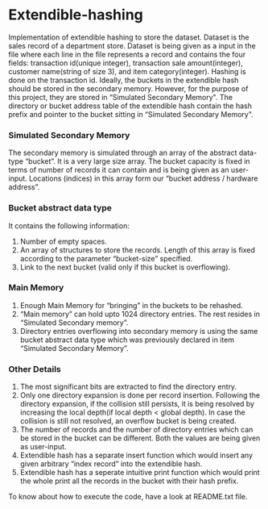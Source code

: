 # Extendible-hashing
Implementation of extendible hashing to store the dataset. Dataset is the sales record of a department store. Dataset is being given as a input in the file where each line in 
the file represents a record and contains the four fields: transaction id(unique integer), transaction sale amount(integer), customer name(string of size 3), and item category(integer). Hashing is done on the transaction id. Ideally, the buckets in the extendible hash should be stored in the secondary memory. However, for the purpose of
this project, they are stored in “Simulated Secondary Memory". The directory or bucket address table of the extendible hash contain the hash prefix and pointer to the
bucket sitting in “Simulated Secondary Memory".

### Simulated Secondary Memory
The secondary memory is simulated through an array of the abstract data-type “bucket”. It is a very large size array. The bucket capacity is fixed in terms of number of records it can contain and is being given as an user-input. Locations (indices) in this array form our “bucket address / hardware address”.

### Bucket abstract data type
It contains the following information:
1. Number of empty spaces.
2. An array of structures to store the records. Length of this array is fixed according to the parameter “bucket-size” specified.
3. Link to the next bucket (valid only if this bucket is overflowing).

### Main Memory
1. Enough Main Memory for “bringing” in the buckets to be rehashed.
2. “Main memory” can hold upto 1024 directory entries. The rest resides in “Simulated Secondary memory”.
3. Directory entries overflowing into secondary memory is using the same bucket abstract data type which was previously declared in item “Simulated Secondary Memory”. 

### Other Details
1. The most significant bits are extracted to find the directory entry.
2. Only one directory expansion is done per record insertion. Following the directory expansion, if the collision still persists, it is being resolved by increasing the local depth(if local depth < global depth). In case the collision is still not resolved, an overflow bucket is being created.
3. The number of records and the number of directory entries which can be stored in the bucket can be different. Both the values are being given as user-input.
4. Extendible hash has a separate insert function which would insert any given arbitrary “index record” into the extendible hash.
5. Extendible hash has a seperate intuitive print function which would print the whole print all the records in the bucket with their hash prefix.

To know about how to execute the code, have a look at README.txt file.

